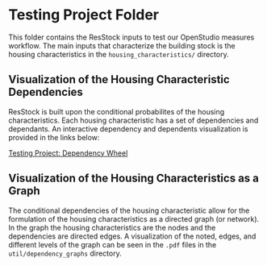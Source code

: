# Testing Project Folder

This folder contains the ResStock inputs to test our OpenStudio measures workflow. The main inputs that characterize the building stock is the housing characteristics in the `housing_characteristics/` directory.

## Visualization of the Housing Characteristic Dependencies

ResStock is built upon the conditional probabilites of the housing characteristics. Each housing characteristic has a set of dependencies and dependants. An interactive dependency and dependents visualization is provided in the links below:

<a href="https://htmlpreview.github.io/?https://github.com/NREL/ResStock/blob/master/project_testing/util/dependency_wheel/dep_wheel.html">Testing Project: Dependency Wheel</a>

## Visualization of the Housing Characteristics as a Graph

The conditional dependencies of the housing characteristic allow for the formulation of the housing characteristics as a directed graph (or network). In the graph the housing characteristics are the nodes and the dependencies are directed edges. A visualization of the noted, edges, and different levels of the graph can be seen in the `.pdf` files in the `util/dependency_graphs` directory.